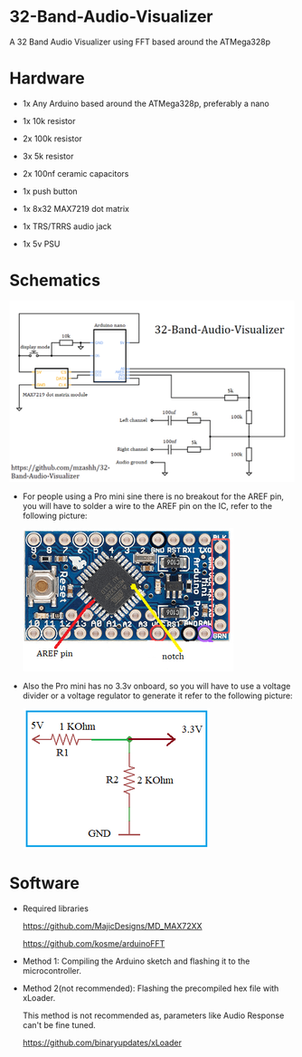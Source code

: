# 32-Band-Audio-Visualizer

A 32 Band Audio Visualizer using FFT based around the ATMega328p

# Hardware

* 1x Any Arduino based around the ATMega328p, preferably a nano

* 1x 10k resistor

* 2x 100k resistor

* 3x 5k resistor

* 2x 100nf ceramic capacitors

* 1x push button

* 1x 8x32 MAX7219 dot matrix

* 1x TRS/TRRS audio jack

* 1x 5v PSU

# Schematics

   ![alt text](https://github.com/mzashh/32-Band-Audio-Visualizer/blob/main/schematics/schematics.png?raw=true)


*  For people using a Pro mini sine there is no breakout for the AREF pin, you will have to solder a wire to the AREF pin on the IC, refer to the following picture:

   ![alt text](https://github.com/mzashh/32-Band-Audio-Visualizer/blob/main/schematics/arefpromini.png?raw=true)
 
* Also the Pro mini has no 3.3v onboard, so you will have to use a voltage divider or a voltage regulator to generate it refer to the following picture:

   ![alt text](https://github.com/mzashh/32-Band-Audio-Visualizer/blob/main/schematics/voltagedivider.jpg?raw=true)

# Software

* Required libraries

   https://github.com/MajicDesigns/MD_MAX72XX

   https://github.com/kosme/arduinoFFT

* Method 1: Compiling the Arduino sketch and flashing it to the microcontroller.

* Method 2(not recommended): Flashing the precompiled hex file with xLoader.
 
   This method is not recommended as, parameters like Audio Response can't be fine tuned.

   https://github.com/binaryupdates/xLoader

